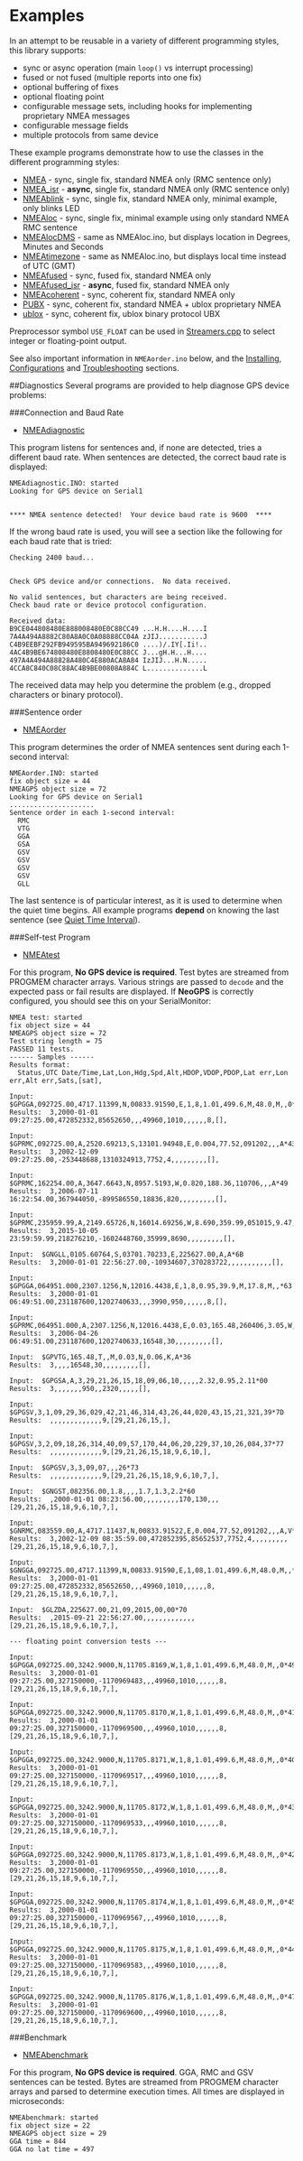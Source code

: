 Examples
======
In an attempt to be reusable in a variety of different programming styles, this library supports:
* sync or async operation (main `loop()` vs interrupt processing)
* fused or not fused (multiple reports into one fix)
* optional buffering of fixes
* optional floating point
* configurable message sets, including hooks for implementing proprietary NMEA messages
* configurable message fields
* multiple protocols from same device

These example programs demonstrate how to use the classes in the different programming styles:
* [NMEA](/examples/NMEA/NMEA.ino) - sync, single fix, standard NMEA only (RMC sentence only)
* [NMEA_isr](/examples/NMEA_isr/NMEA_isr.ino) - **async**, single fix, standard NMEA only (RMC sentence only)
* [NMEAblink](/examples/NMEAblink/NMEAblink.ino) - sync, single fix, standard NMEA only, minimal example, only blinks LED
* [NMEAloc](/examples/NMEAloc/NMEAloc.ino) - sync, single fix, minimal example using only standard NMEA RMC sentence
* [NMEAlocDMS](/examples/NMEAlocDMS/NMEAlocDMS.ino) - same as NMEAloc.ino, but displays location in Degrees, Minutes and Seconds
* [NMEAtimezone](/examples/NMEAtimezone/NMEAtimezone.ino) - same as NMEAloc.ino, but displays local time instead of UTC (GMT)
* [NMEAfused](/examples/NMEAfused/NMEAfused.ino) - sync, fused fix, standard NMEA only
* [NMEAfused_isr](/examples/NMEAfused_isr/NMEAfused_isr.ino) - **async**, fused fix, standard NMEA only
* [NMEAcoherent](/examples/NMEAcoherent/NMEAcoherent.ino) - sync, coherent fix, standard NMEA only
* [PUBX](/examples/PUBX/PUBX.ino) - sync, coherent fix, standard NMEA + ublox proprietary NMEA
* [ublox](/examples/ublox/ublox.ino) - sync, coherent fix, ublox binary protocol UBX

Preprocessor symbol `USE_FLOAT` can be used in [Streamers.cpp](Streamers.cpp) to select integer or floating-point output.

See also important information in `NMEAorder.ino` below, and the [Installing](Installing.md), [Configurations](Configurations.md) and [Troubleshooting](Troubleshooting.md) sections.

##Diagnostics
Several programs are provided to help diagnose GPS device problems:

###Connection and Baud Rate

* [NMEAdiagnostic](/examples/NMEAdiagnostic/NMEAdiagnostic.ino)
 
This program listens for sentences and, if none are detected, tries a different baud rate.  When sentences are detected, the correct baud rate is displayed:
```
NMEAdiagnostic.INO: started
Looking for GPS device on Serial1


**** NMEA sentence detected!  Your device baud rate is 9600  ****
```
If the wrong baud rate is used, you will see a section like the following for each baud rate that is tried:
```
Checking 2400 baud...


Check GPS device and/or connections.  No data received.

No valid sentences, but characters are being received.
Check baud rate or device protocol configuration.

Received data:
B9CE044808480E888008480E0C88CC49 ...H.H....H....I
7A4A494A8882C80A8A0C0A08888CC04A zJIJ...........J
C4B9EEBF292FB949595BA949692186C0 ....)/.IY[.Ii!..
4AC4B9BE674808480E8808480E0C88CC J...gH.H...H....
497A4A494A88828A480C4E880ACA8A84 IzJIJ...H.N.....
4CCA8C840C08C88AC4B9BE00808A884C L..............L
```
The received data may help you determine the problem (e.g., dropped characters or binary protocol).

###Sentence order

* [NMEAorder](/examples/NMEAorder/NMEAorder.ino)

This program determines the order of NMEA sentences sent during each 1-second interval:

```
NMEAorder.INO: started
fix object size = 44
NMEAGPS object size = 72
Looking for GPS device on Serial1
.....................
Sentence order in each 1-second interval:
  RMC
  VTG
  GGA
  GSA
  GSV
  GSV
  GSV
  GSV
  GLL
```

The last sentence is of particular interest, as it is used to determine when the quiet time begins.  All example programs **depend** on knowing the last sentence (see [Quiet Time Interval](Troubleshooting#quiet-time-interval)).

###Self-test Program

* [NMEAtest](/examples/NMEAtest/NMEAtest.ino)

For this program, **No GPS device is required**.  Test bytes are streamed from PROGMEM character arrays.  Various strings are passed to `decode` and the expected pass or fail results are displayed.  If **NeoGPS** is correctly configured, you should see this on your SerialMonitor:

```
NMEA test: started
fix object size = 44
NMEAGPS object size = 72
Test string length = 75
PASSED 11 tests.
------ Samples ------
Results format:
  Status,UTC Date/Time,Lat,Lon,Hdg,Spd,Alt,HDOP,VDOP,PDOP,Lat err,Lon err,Alt err,Sats,[sat],

Input:  $GPGGA,092725.00,4717.11399,N,00833.91590,E,1,8,1.01,499.6,M,48.0,M,,0*5B
Results:  3,2000-01-01 09:27:25.00,472852332,85652650,,,49960,1010,,,,,,8,[],

Input:  $GPRMC,092725.00,A,2520.69213,S,13101.94948,E,0.004,77.52,091202,,,A*43
Results:  3,2002-12-09 09:27:25.00,-253448688,1310324913,7752,4,,,,,,,,,[],

Input:  $GPRMC,162254.00,A,3647.6643,N,8957.5193,W,0.820,188.36,110706,,,A*49
Results:  3,2006-07-11 16:22:54.00,367944050,-899586550,18836,820,,,,,,,,,[],

Input:  $GPRMC,235959.99,A,2149.65726,N,16014.69256,W,8.690,359.99,051015,9.47,E,A*26
Results:  3,2015-10-05 23:59:59.99,218276210,-1602448760,35999,8690,,,,,,,,,[],

Input:  $GNGLL,0105.60764,S,03701.70233,E,225627.00,A,A*6B
Results:  3,2000-01-01 22:56:27.00,-10934607,370283722,,,,,,,,,,,[],

Input:  $GPGGA,064951.000,2307.1256,N,12016.4438,E,1,8,0.95,39.9,M,17.8,M,,*63
Results:  3,2000-01-01 06:49:51.00,231187600,1202740633,,,3990,950,,,,,,8,[],

Input:  $GPRMC,064951.000,A,2307.1256,N,12016.4438,E,0.03,165.48,260406,3.05,W,A*2C
Results:  3,2006-04-26 06:49:51.00,231187600,1202740633,16548,30,,,,,,,,,[],

Input:  $GPVTG,165.48,T,,M,0.03,N,0.06,K,A*36
Results:  3,,,,16548,30,,,,,,,,,[],

Input:  $GPGSA,A,3,29,21,26,15,18,09,06,10,,,,,2.32,0.95,2.11*00
Results:  3,,,,,,,950,,2320,,,,,[],

Input:  $GPGSV,3,1,09,29,36,029,42,21,46,314,43,26,44,020,43,15,21,321,39*7D
Results:  ,,,,,,,,,,,,,9,[29,21,26,15,],

Input:  $GPGSV,3,2,09,18,26,314,40,09,57,170,44,06,20,229,37,10,26,084,37*77
Results:  ,,,,,,,,,,,,,9,[29,21,26,15,18,9,6,10,],

Input:  $GPGSV,3,3,09,07,,,26*73
Results:  ,,,,,,,,,,,,,9,[29,21,26,15,18,9,6,10,7,],

Input:  $GNGST,082356.00,1.8,,,,1.7,1.3,2.2*60
Results:  ,2000-01-01 08:23:56.00,,,,,,,,,170,130,,,[29,21,26,15,18,9,6,10,7,],

Input:  $GNRMC,083559.00,A,4717.11437,N,00833.91522,E,0.004,77.52,091202,,,A,V*33
Results:  3,2002-12-09 08:35:59.00,472852395,85652537,7752,4,,,,,,,,,[29,21,26,15,18,9,6,10,7,],

Input:  $GNGGA,092725.00,4717.11399,N,00833.91590,E,1,08,1.01,499.6,M,48.0,M,,*45
Results:  3,2000-01-01 09:27:25.00,472852332,85652650,,,49960,1010,,,,,,8,[29,21,26,15,18,9,6,10,7,],

Input:  $GLZDA,225627.00,21,09,2015,00,00*70
Results:  ,2015-09-21 22:56:27.00,,,,,,,,,,,,,[29,21,26,15,18,9,6,10,7,],

--- floating point conversion tests ---

Input:  $GPGGA,092725.00,3242.9000,N,11705.8169,W,1,8,1.01,499.6,M,48.0,M,,0*49
Results:  3,2000-01-01 09:27:25.00,327150000,-1170969483,,,49960,1010,,,,,,8,[29,21,26,15,18,9,6,10,7,],

Input:  $GPGGA,092725.00,3242.9000,N,11705.8170,W,1,8,1.01,499.6,M,48.0,M,,0*41
Results:  3,2000-01-01 09:27:25.00,327150000,-1170969500,,,49960,1010,,,,,,8,[29,21,26,15,18,9,6,10,7,],

Input:  $GPGGA,092725.00,3242.9000,N,11705.8171,W,1,8,1.01,499.6,M,48.0,M,,0*40
Results:  3,2000-01-01 09:27:25.00,327150000,-1170969517,,,49960,1010,,,,,,8,[29,21,26,15,18,9,6,10,7,],

Input:  $GPGGA,092725.00,3242.9000,N,11705.8172,W,1,8,1.01,499.6,M,48.0,M,,0*43
Results:  3,2000-01-01 09:27:25.00,327150000,-1170969533,,,49960,1010,,,,,,8,[29,21,26,15,18,9,6,10,7,],

Input:  $GPGGA,092725.00,3242.9000,N,11705.8173,W,1,8,1.01,499.6,M,48.0,M,,0*42
Results:  3,2000-01-01 09:27:25.00,327150000,-1170969550,,,49960,1010,,,,,,8,[29,21,26,15,18,9,6,10,7,],

Input:  $GPGGA,092725.00,3242.9000,N,11705.8174,W,1,8,1.01,499.6,M,48.0,M,,0*45
Results:  3,2000-01-01 09:27:25.00,327150000,-1170969567,,,49960,1010,,,,,,8,[29,21,26,15,18,9,6,10,7,],

Input:  $GPGGA,092725.00,3242.9000,N,11705.8175,W,1,8,1.01,499.6,M,48.0,M,,0*44
Results:  3,2000-01-01 09:27:25.00,327150000,-1170969583,,,49960,1010,,,,,,8,[29,21,26,15,18,9,6,10,7,],

Input:  $GPGGA,092725.00,3242.9000,N,11705.8176,W,1,8,1.01,499.6,M,48.0,M,,0*47
Results:  3,2000-01-01 09:27:25.00,327150000,-1170969600,,,49960,1010,,,,,,8,[29,21,26,15,18,9,6,10,7,],
```

###Benchmark

*  [NMEAbenchmark](/examples/NMEAbenchmark/NMEAbenchmark.ino)
  
For this program, **No GPS device is required**.  GGA, RMC and GSV sentences can be tested.  Bytes are streamed from PROGMEM character arrays and parsed to determine execution times.  All times are displayed in microseconds:

```
NMEAbenchmark: started
fix object size = 22
NMEAGPS object size = 29
GGA time = 844
GGA no lat time = 497
```
